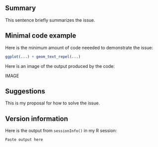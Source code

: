 ## Summary

This sentence briefly summarizes the issue.

## Minimal code example

Here is the minimum amount of code neeeded to demonstrate the issue:

```r
ggplot(...) + geom_text_repel(...)
```

Here is an image of the output produced by the code:

IMAGE

## Suggestions

This is my proposal for how to solve the issue.

## Version information

Here is the output from `sessionInfo()` in my R session:

```
Paste output here
```

